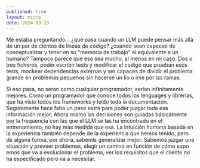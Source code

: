 ```yaml
---
published: true
layout: micro
date: 2024-03-29
---
```


Me estaba preguntando... ¿qué pasa cuando un LLM puede pensar
más allá de un par de cientos de líneas de código? ¿cuando sean capaces de conceptualizar y tener en su
"memoria de trabajo" el equivalente a un humano? Tampoco parece que eso sea mucho, al menos en mi caso. Dos o tres ficheros, poder escribir tests y modificar el codigo que prueban esos tests, mockear dependencias externas y ser capaces de dividir el problema grande en problemas pequeños sin hacerse un lío o irse
por las ramas.

Si eso pasa, no seran como cualquier programador,
serían infinitamente mejores. Como un programador que conoce
todos los lenguages y librerias, que ha visto todos los
frameworks y leído toda la documentación. Seguramente hace falta un paso extra para poder juzgar toda esa información mejor. Ahora mismo las decisiones son guiadas básicamente por la frequencia con las que el LLM se las ha encontrado en el entrenamiento, no hay más medida que esa. La intuición humana basada en la experiencia también depende de la experiencia que
hemos tenido, pero de alguna forma, por ahora, sabemls generalizar mejor. Sabemos juzgar una situación y preveer problemas, elegir un camino en función de
cómo supo emos que va a evolucionar el problema, ver los requisitos que
el cliente no ha especificado pero va a necesitar.
